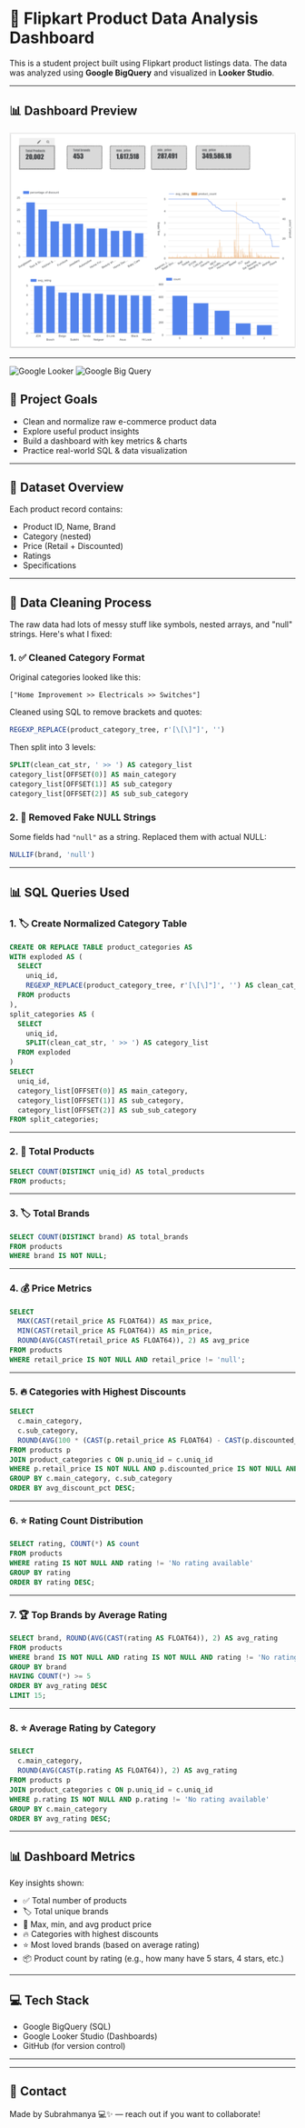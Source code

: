 # 💼 Flipkart Product Data Analysis Dashboard

This is a student project built using Flipkart product listings data. The data was analyzed using **Google BigQuery** and visualized in **Looker Studio**.

---

## 📊 Dashboard Preview

![Dashboard Screenshot](src.png)

---
![Google Looker](https://lookerstudio.google.com/reporting/994cd812-76ca-4005-9c19-48487fb35eba)
![Google Big Query](https://console.cloud.google.com/bigquery?sq=846141287765:a1a4f44a204040fab320a2e5204bb073)
## 🎯 Project Goals

- Clean and normalize raw e-commerce product data
- Explore useful product insights
- Build a dashboard with key metrics & charts
- Practice real-world SQL & data visualization

---

## 📁 Dataset Overview

Each product record contains:

- Product ID, Name, Brand
- Category (nested)
- Price (Retail + Discounted)
- Ratings
- Specifications

---

## 🧼 Data Cleaning Process

The raw data had lots of messy stuff like symbols, nested arrays, and "null" strings. Here's what I fixed:

### 1. ✅ Cleaned Category Format

Original categories looked like this:

```
["Home Improvement >> Electricals >> Switches"]
```

Cleaned using SQL to remove brackets and quotes:

```sql
REGEXP_REPLACE(product_category_tree, r'[\[\]"]', '')
```

Then split into 3 levels:

```sql
SPLIT(clean_cat_str, ' >> ') AS category_list
category_list[OFFSET(0)] AS main_category
category_list[OFFSET(1)] AS sub_category
category_list[OFFSET(2)] AS sub_sub_category
```

### 2. 🧹 Removed Fake NULL Strings

Some fields had `"null"` as a string. Replaced them with actual NULL:

```sql
NULLIF(brand, 'null')
```

---

## 📊 SQL Queries Used

### 1. 🏷️ Create Normalized Category Table

```sql
CREATE OR REPLACE TABLE product_categories AS
WITH exploded AS (
  SELECT
    uniq_id,
    REGEXP_REPLACE(product_category_tree, r'[\[\]"]', '') AS clean_cat_str
  FROM products
),
split_categories AS (
  SELECT
    uniq_id,
    SPLIT(clean_cat_str, ' >> ') AS category_list
  FROM exploded
)
SELECT
  uniq_id,
  category_list[OFFSET(0)] AS main_category,
  category_list[OFFSET(1)] AS sub_category,
  category_list[OFFSET(2)] AS sub_sub_category
FROM split_categories;
```

---

### 2. 📆 Total Products

```sql
SELECT COUNT(DISTINCT uniq_id) AS total_products
FROM products;
```

---

### 3. 🏷️ Total Brands

```sql
SELECT COUNT(DISTINCT brand) AS total_brands
FROM products
WHERE brand IS NOT NULL;
```

---

### 4. 💰 Price Metrics

```sql
SELECT
  MAX(CAST(retail_price AS FLOAT64)) AS max_price,
  MIN(CAST(retail_price AS FLOAT64)) AS min_price,
  ROUND(AVG(CAST(retail_price AS FLOAT64)), 2) AS avg_price
FROM products
WHERE retail_price IS NOT NULL AND retail_price != 'null';
```

---

### 5. 🔥 Categories with Highest Discounts

```sql
SELECT
  c.main_category,
  c.sub_category,
  ROUND(AVG(100 * (CAST(p.retail_price AS FLOAT64) - CAST(p.discounted_price AS FLOAT64)) / CAST(p.retail_price AS FLOAT64)), 2) AS avg_discount_pct
FROM products p
JOIN product_categories c ON p.uniq_id = c.uniq_id
WHERE p.retail_price IS NOT NULL AND p.discounted_price IS NOT NULL AND p.retail_price > 0
GROUP BY c.main_category, c.sub_category
ORDER BY avg_discount_pct DESC;
```

---

### 6. ⭐ Rating Count Distribution

```sql
SELECT rating, COUNT(*) AS count
FROM products
WHERE rating IS NOT NULL AND rating != 'No rating available'
GROUP BY rating
ORDER BY rating DESC;
```

---

### 7. 🏆 Top Brands by Average Rating

```sql
SELECT brand, ROUND(AVG(CAST(rating AS FLOAT64)), 2) AS avg_rating
FROM products
WHERE brand IS NOT NULL AND rating IS NOT NULL AND rating != 'No rating available'
GROUP BY brand
HAVING COUNT(*) >= 5
ORDER BY avg_rating DESC
LIMIT 15;
```

---

### 8. ⭐ Average Rating by Category

```sql
SELECT
  c.main_category,
  ROUND(AVG(CAST(p.rating AS FLOAT64)), 2) AS avg_rating
FROM products p
JOIN product_categories c ON p.uniq_id = c.uniq_id
WHERE p.rating IS NOT NULL AND p.rating != 'No rating available'
GROUP BY c.main_category
ORDER BY avg_rating DESC;
```

---

## 📊 Dashboard Metrics

Key insights shown:

- ✅ Total number of products
- 🏷️ Total unique brands
- 💸 Max, min, and avg product price
- 🔥 Categories with highest discounts
- ⭐ Most loved brands (based on average rating)
- 📦 Product count by rating (e.g., how many have 5 stars, 4 stars, etc.)

---

## 💻 Tech Stack

- Google BigQuery (SQL)
- Google Looker Studio (Dashboards)
- GitHub (for version control)

---


---

## 🛌 Contact

Made by Subrahmanya 💻✨ — reach out if you want to collaborate!



